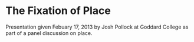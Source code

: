 The Fixation of Place
==================
Presentation given Febuary 17, 2013 by Josh Pollock at Goddard College as part of a panel discussion on place.
